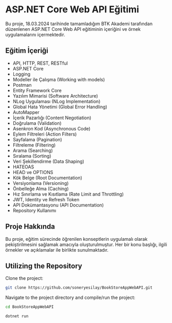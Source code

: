 # ASP.NET Core Web API Eğitimi

Bu proje, 18.03.2024 tarihinde tamamladığım BTK Akademi tarafından düzenlenen ASP.NET Core Web API eğitiminin içeriğini ve örnek uygulamalarını içermektedir.

## Eğitim İçeriği

- API, HTTP, REST, RESTful
- ASP.NET Core
- Logging
- Modeller ile Çalışma (Working with models)
- Postman
- Entity Framework Core
- Yazılım Mimarisi (Software Architecture)
- NLog Uygulaması (NLog Implementation)
- Global Hata Yönetimi (Global Error Handling)
- AutoMapper
- İçerik Pazarlığı (Content Negotiation)
- Doğrulama (Validation)
- Asenkron Kod (Asynchronous Code)
- Eylem Filtreleri (Action Filters)
- Sayfalama (Pagination)
- Filtreleme (Filtering)
- Arama (Searching)
- Sıralama (Sorting)
- Veri Şekillendirme (Data Shaping)
- HATEOAS
- HEAD ve OPTIONS
- Kök Belge (Root Documentation)
- Versiyonlama (Versioning)
- Önbelleğe Alma (Caching)
- Hız Sınırlama ve Kısıtlama (Rate Limit and Throttling)
- JWT, Identity ve Refresh Token
- API Dokümantasyonu (API Documentation)
- Repository Kullanımı

## Proje Hakkında

Bu proje, eğitim sürecinde öğrenilen konseptlerin uygulamalı olarak pekiştirilmesini sağlamak amacıyla oluşturulmuştur. Her bir konu başlığı, ilgili örnekler ve açıklamalar ile birlikte sunulmaktadır.

## Utilizing the Repository

Clone the project:

```bash
git clone https://github.com/soneryesilay/BookStoreAppWebAPI.git
```
Navigate to the project directory and compile/run the project:
```bash
cd BookStoreAppWebAPI

dotnet run
